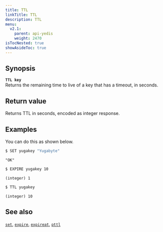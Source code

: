 ```yaml
---
title: TTL
linkTitle: TTL
description: TTL
menu:
  v2.1:
    parent: api-yedis
    weight: 2470
isTocNested: true
showAsideToc: true
---
```


## Synopsis

<b>`TTL key`</b><br>
Returns the remaining time to live of a key that has a timeout, in seconds.

## Return value

Returns TTL in seconds, encoded as integer response.

## Examples

You can do this as shown below.

```sh
$ SET yugakey "Yugabyte"
```

```
"OK"
```

```sh
$ EXPIRE yugakey 10
```

```
(integer) 1
```

```sh
$ TTL yugakey
```

```
(integer) 10
```

## See also

[`set`](../set/), [`expire`](../expire/), [`expireat`](../expireat/), [`pttl`](../pttl/)

